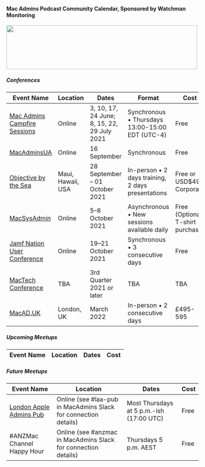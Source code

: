 #### Mac Admins Podcast Community Calendar, Sponsored by Watchman Monitoring

[<img src="https://podcast.macadmins.org/wp-content/uploads/2017/06/Watchman-Monitoring-logo-blue.png" alt="" width="500" height="115" />](https://www.watchmanmonitoring.com)

##### Conferences

| Event Name | Location | Dates | Format | Cost |
|------------|----------|-------|--------|------|
| [Mac Admins Campfire Sessions](https://macadmins.psu.edu) | Online | 3, 10, 17, 24 June; 8, 15, 22, 29 July 2021 | Synchronous • Thursdays 13:00-15:00 EDT (UTC-4) | Free |
| [MacAdminsUA](https://macadmins.org.ua/macadminsua-en/) | Online | 16 September | Synchronous | Free |
| [Objective by the Sea](https://objectivebythesea.com/v4/) | Maui, Hawaii, USA | 28 September – 01 October 2021 | In-person • 2 days training, 2 days presentations | Free or USD$499 Corporate |
| [MacSysAdmin](https://macsysadmin.se) | Online | 5–8 October 2021 | Asynchronous • New sessions available daily | Free (Optional T-shirt purchase) |
| [Jamf Nation User Conference](https://www.jamf.com/events/jamf-nation-user-conference/2021/) | Online | 19–21 October 2021 | Synchronous • 3 consecutive days | Free |
| [MacTech Conference](https://conference.mactech.com) | TBA | 3rd Quarter 2021 or later | TBA | TBA |
| [MacAD.UK](https://macad.uk) | London, UK | March 2022 | In-person • 2 consecutive days | £495-595 |


##### Upcoming Meetups

| Event Name | Location | Dates | Cost |
|------------|----------|-------|------|


##### Future Meetups

| Event Name | Location | Dates | Cost |
|------------|----------|-------|------|
| [London Apple Admins Pub](https://londonappleadmins.org.uk/) | Online (see #laa-pub in MacAdmins Slack for connection details) | Most Thursdays at 5 p.m.-ish (17:00 UTC) | Free |
| #ANZMac Channel Happy Hour | Online (see #anzmac in MacAdmins Slack for connection details) | Thursdays 5 p.m. AEST | Free |
